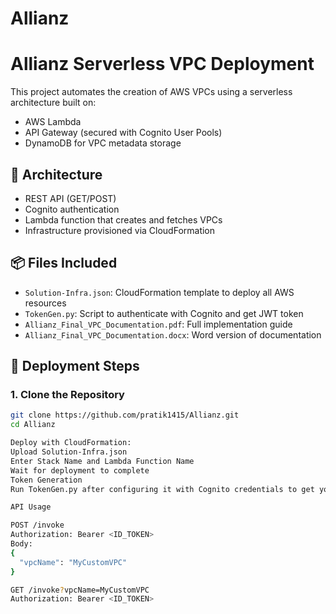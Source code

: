 # Allianz
# Allianz Serverless VPC Deployment

This project automates the creation of AWS VPCs using a serverless architecture built on:
- AWS Lambda
- API Gateway (secured with Cognito User Pools)
- DynamoDB for VPC metadata storage

## 🧱 Architecture
- REST API (GET/POST)
- Cognito authentication
- Lambda function that creates and fetches VPCs
- Infrastructure provisioned via CloudFormation

## 📦 Files Included
- `Solution-Infra.json`: CloudFormation template to deploy all AWS resources
- `TokenGen.py`: Script to authenticate with Cognito and get JWT token
- `Allianz_Final_VPC_Documentation.pdf`: Full implementation guide
- `Allianz_Final_VPC_Documentation.docx`: Word version of documentation

## 🚀 Deployment Steps

### 1. Clone the Repository
```bash
git clone https://github.com/pratik1415/Allianz.git
cd Allianz

Deploy with CloudFormation:
Upload Solution-Infra.json
Enter Stack Name and Lambda Function Name
Wait for deployment to complete
Token Generation
Run TokenGen.py after configuring it with Cognito credentials to get your Bearer token.

API Usage

POST /invoke
Authorization: Bearer <ID_TOKEN>
Body:
{
  "vpcName": "MyCustomVPC"
}

GET /invoke?vpcName=MyCustomVPC
Authorization: Bearer <ID_TOKEN>